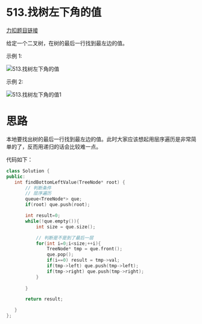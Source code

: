 # 513.找树左下角的值

[力扣题目链接](https://leetcode-cn.com/problems/find-bottom-left-tree-value/)

给定一个二叉树，在树的最后一行找到最左边的值。

示例 1:

![513.找树左下角的值](https://img-blog.csdnimg.cn/20210204152956836.png)

示例 2:

![513.找树左下角的值1](https://img-blog.csdnimg.cn/20210204153017586.png)

# 思路

本地要找出树的最后一行找到最左边的值。此时大家应该想起用层序遍历是非常简单的了，反而用递归的话会比较难一点。



代码如下：
 ```CPP
 class Solution {
public:
    int findBottomLeftValue(TreeNode* root) {
        // 判断条件
        // 层序遍历
        queue<TreeNode*> que;
        if(root) que.push(root);

        int result=0;
        while(!que.empty()){
            int size = que.size();

            // 判断是不是到了最后一层
            for(int i=0;i<size;++i){
                TreeNode* tmp = que.front();
                que.pop();
                if(i==0) result = tmp->val;
                if(tmp->left) que.push(tmp->left);
                if(tmp->right) que.push(tmp->right);
            }
            
        }

        return result;

    }
};
 ```
